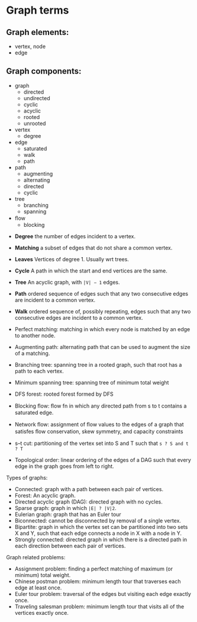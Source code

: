 # Graph terms


## Graph elements:
- vertex, node
- edge

## Graph components:
* graph
  - directed
  - undirected
  - cyclic
  - acyclic
  - rooted
  - unrooted
* vertex
  - degree
* edge
  - saturated
  - walk
  - path
* path
  - augmenting
  - alternating
  - directed
  - cyclic
* tree
  - branching
  - spanning
* ﬂow 
  - blocking


- **Degree** the number of edges incident to a vertex.
- **Matching** a subset of edges that do not share a common vertex.
- **Leaves** Vertices of degree 1. Usually wrt trees.
- **Cycle** A path in which the start and end vertices are the same.
- **Tree** An acyclic graph, with `|V| − 1` edges.
- **Path** ordered sequence of edges such that any two consecutive edges
  are incident to a common vertex.
- **Walk** ordered sequence of, possibly repeating, edges such that any two consecutive edges are incident to a common vertex.


- Perfect matching: 
  matching in which every node is matched by an edge to another node.
- Augmenting path: 
  alternating path that can be used to augment the size of a matching.
- Branching tree: 
  spanning tree in a rooted graph, such that root has a path to each vertex.
- Minimum spanning tree: 
  spanning tree of minimum total weight
- DFS forest: 
  rooted forest formed by DFS
- Blocking ﬂow:
  ﬂow fn in which any directed path from s to t contains a saturated edge.
- Network ﬂow: 
  assignment of ﬂow values to the edges of a graph that satisfes ﬂow 
  conservation, skew symmetry, and capacity constraints
- s–t cut:
  partitioning of the vertex set into S and T such that `s ? S and t ? T`
- Topological order: 
  linear ordering of the edges of a DAG such that every edge in the graph goes 
  from left to right.


Types of graphs:
* Connected: graph with a path between each pair of vertices.
* Forest: An acyclic graph.
* Directed acyclic graph (DAG): directed graph with no cycles.
* Sparse graph: graph in which `|E| ? |V|2`.
* Eulerian graph: graph that has an Euler tour
* Biconnected: cannot be disconnected by removal of a single vertex.
* Bipartite: 
  graph in which the vertex set can be partitioned into two sets X and Y, such that each edge connects a node in X with a node in Y.
* Strongly connected: 
  directed graph in which there is a directed path in each direction between 
  each pair of vertices.

Graph related problems:
* Assignment problem: 
  finding a perfect matching of maximum (or minimum) total weight.
* Chinese postman problem: 
  minimum length tour that traverses each edge at least once.
* Euler tour problem: 
  traversal of the edges but visiting each edge exactly once.
* Traveling salesman problem: 
  minimum length tour that visits all of the vertices exactly once.
